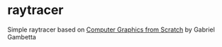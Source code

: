 # raytracer

Simple raytracer based on [Computer Graphics from Scratch](https://gabrielgambetta.com/computer-graphics-from-scratch/) by Gabriel Gambetta
